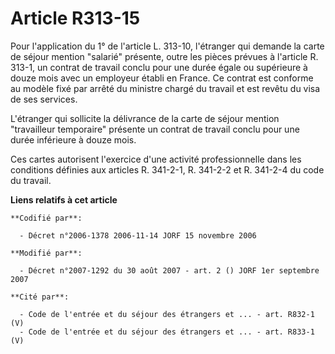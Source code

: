 # Article R313-15

Pour l'application du 1° de l'article L. 313-10, l'étranger qui demande la carte de séjour mention "salarié" présente, outre
les pièces prévues à l'article R. 313-1, un contrat de travail conclu pour une durée égale ou supérieure à douze mois avec un
employeur établi en France. Ce contrat est conforme au modèle fixé par arrêté du ministre chargé du travail et est revêtu du
visa de ses services.

L'étranger qui sollicite la délivrance de la carte de séjour mention "travailleur temporaire" présente un contrat de travail
conclu pour une durée inférieure à douze mois.

Ces cartes autorisent l'exercice d'une activité professionnelle dans les conditions définies aux articles R. 341-2-1, R.
341-2-2 et R. 341-2-4 du code du travail.

**Liens relatifs à cet article**

	**Codifié par**:

	  - Décret n°2006-1378 2006-11-14 JORF 15 novembre 2006

	**Modifié par**:

	  - Décret n°2007-1292 du 30 août 2007 - art. 2 () JORF 1er septembre 2007

	**Cité par**:

	  - Code de l'entrée et du séjour des étrangers et ... - art. R832-1 (V)
	  - Code de l'entrée et du séjour des étrangers et ... - art. R833-1 (V)
